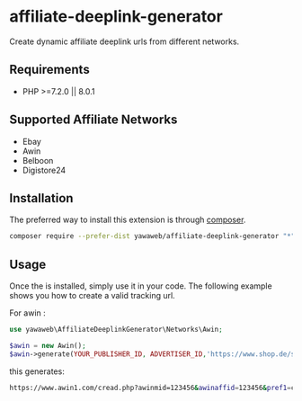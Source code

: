 # affiliate-deeplink-generator
Create dynamic affiliate deeplink urls from different networks.

Requirements
------------
- PHP >=7.2.0 || 8.0.1

Supported Affiliate Networks
------------

- Ebay
- Awin
- Belboon
- Digistore24

Installation
------------

The preferred way to install this extension is through [composer](http://getcomposer.org/download/).

```bash
composer require --prefer-dist yawaweb/affiliate-deeplink-generator "*"
```

Usage
-----

Once the is installed, simply use it in your code. The following example shows you how to create a valid tracking url. 

For awin :

```php
use yawaweb\AffiliateDeeplinkGenerator\Networks\Awin;

$awin = new Awin();
$awin->generate(YOUR_PUBLISHER_ID, ADVERTISER_ID,'https://www.shop.de/search/?sSearch=football', 'custom click ref', 'custom view ref', 'custom page ref');
```

this generates:

```bash
https://www.awin1.com/cread.php?awinmid=123456&awinaffid=123456&pref1=custom+page+ref&clickref=custom+click+ref&viewref1=custom+view+ref&ued=https%3A%2F%2Fwww.shop.de%2Fsearch%2F%3FsSearch%3Dfootball
```
